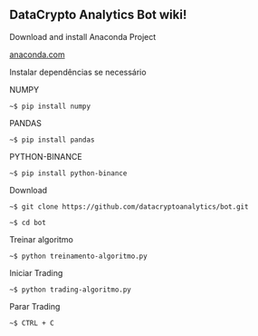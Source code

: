 ## DataCrypto Analytics Bot wiki!


Download and install Anaconda Project

[anaconda.com](https://www.anaconda.com/products/individual#Downloads)



Instalar dependências se necessário 

NUMPY

`~$ pip install numpy`

PANDAS

`~$ pip install pandas`

PYTHON-BINANCE

`~$ pip install python-binance`

Download

`~$ git clone https://github.com/datacryptoanalytics/bot.git`


`~$ cd bot`

Treinar algoritmo

`~$ python treinamento-algoritmo.py`

Iniciar Trading

`~$ python trading-algoritmo.py`

Parar Trading

`~$ CTRL + C`


